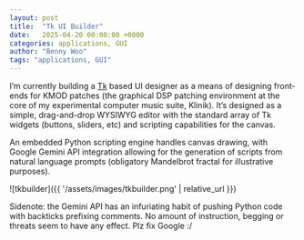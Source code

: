 ```yaml
---
layout: post
title:  "Tk UI Builder"
date:   2025-04-20 00:00:00 +0000
categories: applications, GUI
author: "Benny Woo"
tags: "applications, GUI"
---
```


I’m currently building a [Tk](https://www.tcl-lang.org/) based UI designer as a means of designing front-ends for KMOD patches (the graphical DSP patching environment at the core of my experimental computer music suite, Klinik). It’s designed as a simple, drag-and-drop WYSIWYG editor with the standard array of Tk widgets (buttons, sliders, etc) and scripting capabilities for the canvas.

An embedded Python scripting engine handles canvas drawing, with Google Gemini API integration allowing for the generation of scripts from natural language prompts (obligatory Mandelbrot fractal for illustrative purposes).

![tkbuilder]({{ '/assets/images/tkbuilder.png' | relative_url }})

Sidenote: the Gemini API has an infuriating habit of pushing Python code with backticks prefixing comments. No amount of instruction, begging or threats seem to have any effect. Plz fix Google :/